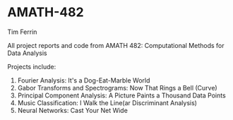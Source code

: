 # AMATH-482
Tim Ferrin

All project reports and code from AMATH 482: Computational Methods for Data Analysis

Projects include:

1) Fourier Analysis: It's a Dog-Eat-Marble World
2) Gabor Transforms and Spectrograms: Now That Rings a Bell (Curve)
3) Principal Component Analysis: A Picture Paints a Thousand Data Points
4) Music Classification: I Walk the Line(ar Discriminant Analysis)
5) Neural Networks: Cast Your Net Wide
